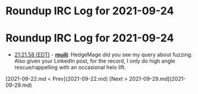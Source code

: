 # Roundup IRC Log for 2021-09-24 #
# Roundup IRC Log for 2021-09-24
* <a href="#21:21.58" id="21:21.58">21:21.58 (EDT)</a> - __[rouilj](https://github.com/rouilj)__: HedgeMage did you see my query about fuzzing. Also given your LinkedIn post, for the record, I only do high angle rescue/rappelling with an occasional helo lift.

<div class="inpage-footer">
[2021-09-22.md < Prev](2021-09-22.md)
[Next > 2021-09-29.md](2021-09-29.md)
</div>
